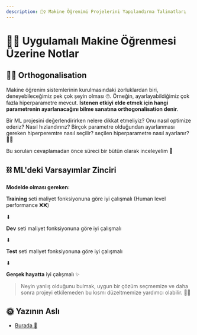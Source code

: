 ```yaml
---
description: 👷‍♀️ Makine Öğrenimi Projelerini Yapılandırma Talimatları
---
```


# 🤸‍♀️ Uygulamalı Makine Öğrenmesi Üzerine Notlar

## 👩‍🎓 Orthogonalisation
Makine öğrenim sistemlerinin kurulmasındaki zorluklardan biri, deneyebileceğimiz pek çok şeyin olması 🙄. Örneğin, ayarlayabildiğimiz çok fazla hiperparametre mevcut.
**İstenen etkiyi elde etmek için hangi parametrenin ayarlanacağını bilme sanatına orthogonalisation denir**.

Bir ML projesini değerlendirirken nelere dikkat etmeliyiz? Onu nasıl optimize ederiz? Nasıl hızlandırırız? Birçok parametre olduğundan ayarlanması gereken hiperperemtre nasıl seçilir? seçilen hiperparametre nasıl ayarlanır? 🤔🤕 

Bu soruları cevaplamadan önce süreci bir bütün olarak inceleyelim 🧐

## ⛓ ML'deki Varsayımlar Zinciri
**Modelde olması gereken:**

**Training** seti maliyet fonksiyonuna göre iyi çalışmalı  (Human level performance ❌❌)

⬇

**Dev** seti maliyet fonksiyonuna göre iyi çalışmalı

⬇

**Test** seti maliyet fonksiyonuna göre iyi çalışmalı

⬇

**Gerçek hayatta** iyi çalışmalı ✨

> Neyin yanlış olduğunu bulmak, uygun bir çözüm seçmemize ve daha sonra projeyi etkilemeden bu kısmı düzeltmemize yardımcı olabilir.  👩‍🔧

## 🌞 Yazının Aslı
- [Burada 🐾](https://dl.asmaamir.com/7-appliedml)